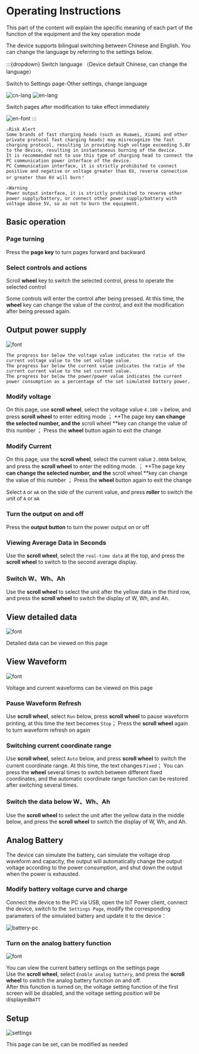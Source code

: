# Operating Instructions

This part of the content will explain the specific meaning of each part of the function of the equipment and the key operation mode

The device supports bilingual switching between Chinese and English. You can change the language by referring to the settings below.

:::{dropdown} Switch language
（Device default Chinese, can change the language）

Switch to Settings page-Other settings, change language

![cn-lang](img/language-cn.jpg)
![en-lang](img/language-en.jpg)

Switch pages after modification to take effect immediately

![en-font](img/font-en.jpg)
:::

```{warning}
⚠Risk Alert  
Some brands of fast charging heads (such as Huawei, Xiaomi and other private protocol fast charging heads) may misrecognize the fast charging protocol, resulting in providing high voltage exceeding 5.8V to the device, resulting in instantaneous burning of the device.  
It is recommended not to use this type of charging head to connect the PC communication power interface of the device.  
PC Communication interface, it is strictly prohibited to connect positive and negative or voltage greater than 6V, reverse connection or greater than 6V will burn！
```

```{warning}
⚠Warning  
Power output interface, it is strictly prohibited to reverse other power supply/battery, or connect other power supply/battery with voltage above 5V, so as not to burn the equipment.
```

## Basic operation

### Page turning

Press the **page key** to turn pages forward and backward

### Select controls and actions

Scroll **wheel** key to switch the selected control, press to operate the selected control

Some controls will enter the control after being pressed. At this time, the **wheel** key can change the value of the control, and exit the modification after being pressed again.

## Output power supply

![font](img/font-cn.jpg)

```{note}
The progress bar below the voltage value indicates the ratio of the current voltage value to the set voltage value.  
The progress bar below the current value indicates the ratio of the current current value to the set current value.  
The progress bar below the power/power value indicates the current power consumption as a percentage of the set simulated battery power.
```

### Modify voltage

On this page, use **scroll wheel**, select the voltage value `4.100 v` below, and press **scroll wheel** to enter editing mode  ；
**The page key **can change the selected number, and the** scroll wheel **key can change the value of this number  ；
Press the **wheel** button again to exit the change

### Modify Current

On this page, use the **scroll wheel**, select the current value `2.000A` below, and press the **scroll wheel** to enter the editing mode.  ；
**The page key **can change the selected number, and the** scroll wheel **key can change the value of this number  ；
Press the **wheel** button again to exit the change

Select `A` or `mA` on the side of the current value, and press **roller** to switch the unit of `A` or `mA`

### Turn the output on and off

Press the **output button** to turn the power output on or off

### Viewing Average Data in Seconds

Use the **scroll wheel**, select the `real-time data` at the top, and press the **scroll wheel** to switch to the second average display.

### Switch W、Wh、Ah

Use the **scroll wheel** to select the unit after the yellow data in the third row, and press the **scroll wheel** to switch the display of W, Wh, and Ah.

## View detailed data

![font](img/data.jpg)

Detailed data can be viewed on this page

## View Waveform

![font](img/wave.jpg)

Voltage and current waveforms can be viewed on this page

### Pause Waveform Refresh

Use **scroll wheel**, select `Run` below, press **scroll wheel** to pause waveform printing, at this time the text becomes  `Stop`；
Press the **scroll wheel** again to turn waveform refresh on again

### Switching current coordinate range

Use **scroll wheel**, select `Auto` below, and press **scroll wheel** to switch the current coordinate range. At this time, the text changes  `Fixed`；
You can press the **wheel** several times to switch between different fixed coordinates, and the automatic coordinate range function can be restored after switching several times.

### Switch the data below W、Wh、Ah

Use the **scroll wheel** to select the unit after the yellow data in the middle below, and press the **scroll wheel** to switch the display of W, Wh, and Ah.

## Analog Battery

The device can simulate the battery, can simulate the voltage drop waveform and capacity, the output will automatically change the output voltage according to the power consumption, and shut down the output when the power is exhausted.

### Modify battery voltage curve and charge

Connect the device to the PC via USB, open the IoT Power client, connect the device, switch to the` Settings Page`, modify the corresponding parameters of the simulated battery and update it to the device：

![battery-pc](img/battery-pc.png)

### Turn on the analog battery function

![font](img/battery.jpg)

You can view the current battery settings on the settings page  
Use the **scroll wheel**, select `Enable analog battery`, and press the **scroll wheel** to switch the analog battery function on and off.  
After this function is turned on, the voltage setting function of the first screen will be disabled, and the voltage setting position will be displayed`BATT`

## Setup

![settings](img/settings.jpg)

This page can be set, can be modified as needed
